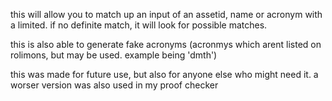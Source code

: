 this will allow you to match up an input of an assetid, name or acronym with a limited. if no definite match, it will look for possible matches.





this is also able to generate fake acronyms (acronmys which arent listed on rolimons, but may be used. example being 'dmth')





this was made for future use, but also for anyone else who might need it. a worser version was also used in my proof checker
